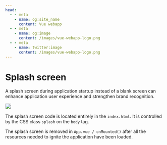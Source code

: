 ```yaml
---
head:
  - - meta
    - name: og:site_name
      content: Vue webapp
  - - meta
    - name: og:image
      content: /images/vue-webapp-logo.png
  - - meta
    - name: twitter:image
      content: /images/vue-webapp-logo.png
---
```


# Splash screen

A splash screen during application startup instead of a blank screen can enhance application user experience and strengthen brand recognition.

![](/images/vue-webapp/splash-screen.gif)

The splash screen code is located entirely in the `index.html`. It is controlled by the CSS class `splash` on the `body` tag.

The splash screen is removed in `App.vue / onMounted()` after all the resources needed to ignite the application have been loaded.

<style scoped>
img {
    border: 1px solid #ddd;
}
</style>

